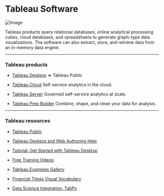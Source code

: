 # Tableau Software

![Image](https://github.com/ih-datapt-mad/dataptmad0522_lessons/tree/main/m2/img/tableau_logo.png)

Tableau products query relational databases, online analytical processing cubes, cloud databases, and spreadsheets to generate graph-type data visualizations. The software can also extract, store, and retrieve data from an in-memory data engine.

---

### Tableau products

- [Tableau Desktop](https://www.tableau.com/products/desktop) => Tableau Public

- [Tableau Cloud](https://www.tableau.com/products/cloud-bi) Self-service analytics in the cloud.

- [Tableau Server](https://www.tableau.com/products/server) Governed self-service analytics at scale.

- [Tableau Prep Builder](https://www.tableau.com/products/prep) Combine, shape, and clean your data for analysis.

---

### Tableau resources

- [Tableau Public](https://public.tableau.com/)

- [Tableau Desktop and Web Authoring Help](https://help.tableau.com/current/pro/desktop/en-gb/default.htm)

- [Tutorial: Get Started with Tableau Desktop](https://help.tableau.com/current/guides/get-started-tutorial/en-gb/get-started-tutorial-home.htm)

- [Free Training Videos](https://www.tableau.com/learn/training/20214)

- [Tableau Examples Gallery](https://public.tableau.com/app/discover/viz-of-the-day)

- [Financial Times Visual Vocabulary](https://www.vizwiz.com/2018/07/visual-vocabulary.html)

- [Data Science Integration: TabPy](https://www.tableau.com/about/blog/2019/4/leverage-power-tableau-and-python-prescriptive-analytics-104906?utm_campaign=Nurture-ADVANLYT-ALL-ALL-ALL-ALL&utm_medium=Social&utm_source=LinkedIn&utm_campaign_id=2017049)